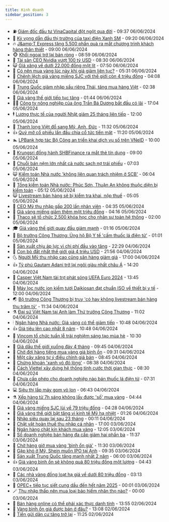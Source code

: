 ```yaml
---
title: Kinh doanh
sidebar_position: 3
---
```


<!-- vnexpress-kinh-doanh:START -->
- ⛽️ [Giám đốc đầu tư VinaCapital đột ngột qua đời](https://vnexpress.net/giam-doc-dau-tu-vinacapital-dot-ngot-qua-doi-4755221.html) - 09:37 06/06/2024
- 🐲 [Kỳ vọng dẫn đầu thị trường của taxi điện Xanh SM](https://vnexpress.net/ky-vong-dan-dau-thi-truong-cua-taxi-dien-xanh-sm-4755170.html) - 09:20 06/06/2024
- 🔥 [J&amp;amp;T Express tặng 5.500 phần quà ra mắt chương trình khách hàng thân thiết](https://vnexpress.net/j-t-express-tang-5-500-phan-qua-ra-mat-chuong-trinh-khach-hang-than-thiet-4754949.html) - 09:00 06/06/2024
- 🐵 [Khối ngoại trở lại bán ròng](https://vnexpress.net/chung-khoan-hom-nay-6-6-khoi-ngoai-tro-lai-ban-rong-4755157.html) - 08:59 06/06/2024
- 🦅 [Tài sản CEO Nvidia vượt 100 tỷ USD](https://vnexpress.net/tai-san-ceo-nvidia-vuot-100-ty-usd-4755105.html) - 08:30 06/06/2024
- 😺 [Giá xăng về dưới 22.000 đồng một lít](https://vnexpress.net/gia-xang-moi-nhat-hom-nay-6-6-4755133.html) - 07:50 06/06/2024
- 🤩 [Có nên mua vàng lúc này khi giá giảm liên tục?](https://vnexpress.net/co-nen-mua-vang-luc-nay-4754959.html) - 05:31 06/06/2024
- 🌮 [Chênh lệch giá vàng miếng SJC với thế giới còn 4 triệu đồng](https://vnexpress.net/gia-vang-moi-nhat-hom-nay-6-6-4755018.html) - 04:08 06/06/2024
- 🧰 [Trung Quốc giảm nhập sầu riêng Thái, tăng mua hàng Việt](https://vnexpress.net/trung-quoc-giam-nhap-sau-rieng-thai-tang-mua-hang-viet-4754894.html) - 02:38 06/06/2024
- 🤔 [Giá vàng thế giới tiếp tục tăng](https://vnexpress.net/gia-vang-the-gioi-tiep-tuc-tang-4754913.html) - 01:44 06/06/2024
- 🧑‍💻 [Công ty nông nghiệp của ông Trần Bá Dương bắt đầu có lãi](https://vnexpress.net/cong-ty-nong-nghiep-cua-ong-tran-ba-duong-bat-dau-co-lai-4754837.html) - 17:04 05/06/2024
- 🕴 [Lương thực tế của người Nhật giảm 25 tháng liên tiếp](https://vnexpress.net/luong-thuc-te-cua-nguoi-nhat-giam-25-thang-lien-tiep-4754723.html) - 12:00 05/06/2024
- 🦩 [Thanh long Việt đổ sang Mỹ, Anh, Đức](https://vnexpress.net/thanh-long-viet-do-sang-my-anh-duc-4754691.html) - 11:32 05/06/2024
- 👍 [Quỹ mở cổ phiếu lần đầu chia cổ tức tiền mặt](https://vnexpress.net/quy-mo-co-phieu-lan-dau-chia-co-tuc-tien-mat-4754813.html) - 11:20 05/06/2024
- 🏊 [LPBank hợp tác Bộ Công an triển khai dịch vụ số trên VNeID](https://vnexpress.net/lpbank-hop-tac-bo-cong-an-trien-khai-dich-vu-so-tren-vneid-4754551.html) - 10:00 05/06/2024
- 🤡 [Krungsri đồng hành SHBFinance ra mắt thẻ tín dụng](https://vnexpress.net/krungsri-dong-hanh-shbfinance-ra-mat-the-tin-dung-4754702.html) - 09:00 05/06/2024
- 👀 [Chuỗi bán nệm lớn nhất cả nước sạch nợ trái phiếu](https://vnexpress.net/chuoi-ban-nem-lon-nhat-ca-nuoc-sach-no-trai-phieu-4754524.html) - 07:03 05/06/2024
- 😺 [Kiểm toán Nhà nước &#39;không liên quan trách nhiệm ở SCB&#39;](https://vnexpress.net/kiem-toan-nha-nuoc-khong-lien-quan-trach-nhiem-o-scb-4754593.html) - 06:04 05/06/2024
- 🦣 [Tổng kiểm toán Nhà nước: Phúc Sơn, Thuận An không thuộc diện bị kiểm toán](https://vnexpress.net/chat-van-tong-kiem-toan-nha-nuoc-ngo-van-tuan-sang-5-6-4754417-tong-thuat.html) - 05:12 05/06/2024
- 😺 [Livestream bán hàng sẽ bị kiểm tra khai, nộp thuế](https://vnexpress.net/livestream-ban-hang-se-bi-kiem-tra-khai-nop-thue-4754290.html) - 05:05 05/06/2024
- 💼 [CEO Mỹ thu nhập gấp 200 lần nhân viên](https://vnexpress.net/ceo-my-thu-nhap-gap-200-lan-nhan-vien-4754499.html) - 04:35 05/06/2024
- 🤗 [Giá vàng miếng giảm thêm một triệu đồng](https://vnexpress.net/gia-vang-moi-nhat-hom-nay-5-6-4754554.html) - 04:16 05/06/2024
- 👀 [Thaco sẽ tổ chức 2.500 khóa học cho nhân sự toàn hệ thống](https://vnexpress.net/thaco-se-to-chuc-2-500-khoa-hoc-cho-nhan-su-toan-he-thong-4753992.html) - 02:00 05/06/2024
- 🎓 [Giá vàng thế giới quay đầu giảm mạnh](https://vnexpress.net/gia-vang-the-gioi-quay-dau-giam-manh-4754411.html) - 01:16 05/06/2024
- 🗽 [Bộ trưởng Công Thương: Ủng hộ Bộ Y tế &#39;cấm thuốc lá điện tử&#39;](https://vnexpress.net/chat-van-bo-truong-cong-thuong-sang-5-6-4754408-tong-thuat.html) - 01:01 05/06/2024
- 🚀 [Sản xuất chịu áp lực vì chi phí đầu vào tăng](https://vnexpress.net/san-xuat-chiu-ap-luc-vi-chi-phi-dau-vao-tang-4753847.html) - 22:29 04/06/2024
- 🤗 [Con bò đắt nhất thế giới giá 4 triệu USD](https://vnexpress.net/con-bo-dat-nhat-the-gioi-gia-4-trieu-usd-4754340.html) - 21:56 04/06/2024
- 🌜 [Người Mỹ thu nhập cao cũng săn hàng giảm giá](https://vnexpress.net/nguoi-my-thu-nhap-cao-cung-san-hang-giam-gia-4754069.html) - 17:00 04/06/2024
- 👍 [Tỷ phú Gautam Adani trở lại ngôi giàu nhất châu Á](https://vnexpress.net/ty-phu-gautam-adani-tro-lai-ngoi-giau-nhat-chau-a-4754333.html) - 14:20 04/06/2024
- 🤖 [Casper Việt Nam tài trợ phát sóng UEFA Euro 2024](https://vnexpress.net/casper-viet-nam-tai-tro-phat-song-uefa-euro-2024-4754336.html) - 13:45 04/06/2024
- 🫣 [Máy lọc nước ion kiềm tươi Daikiosan đạt chuẩn ISO về thiết bị y tế](https://vnexpress.net/may-loc-nuoc-ion-kiem-tuoi-daikiosan-dat-chuan-iso-ve-thiet-bi-y-te-4751767.html) - 12:00 04/06/2024
- 🌏 [Bộ trưởng Công Thương bị truy &#39;có hay không livestream bán hàng thu trăm tỷ&#39;](https://vnexpress.net/bo-truong-cong-thuong-bi-truy-co-hay-khong-livestream-ban-hang-thu-tram-ty-4754301.html) - 11:34 04/06/2024
- ⚗️ [Đại sứ Việt Nam tại Anh làm Thứ trưởng Công Thương](https://vnexpress.net/dai-su-viet-nam-tai-anh-lam-thu-truong-cong-thuong-4754308.html) - 11:02 04/06/2024
- 🕯 [Ngân hàng Nhà nước: Giá vàng có thể giảm tiếp](https://vnexpress.net/ngan-hang-nha-nuoc-gia-vang-co-the-giam-tiep-4754302.html) - 10:48 04/06/2024
- 👍 [Giá tiêu lên cao nhất 8 năm](https://vnexpress.net/gia-tieu-len-cao-nhat-8-nam-4754066.html) - 10:48 04/06/2024
- 🤠 [Vincom tổ chức tuần lễ trải nghiệm sáng tạo mùa hè](https://vnexpress.net/vincom-to-chuc-tuan-le-trai-nghiem-sang-tao-mua-he-4754283.html) - 10:30 04/06/2024
- 🌊 [Giá dầu thế giới xuống đáy 4 tháng](https://vnexpress.net/gia-dau-the-gioi-xuong-day-4-thang-4754220.html) - 09:45 04/06/2024
- 🌈 [Chờ đợi hàng tiếng mua vàng giá bình ổn](https://video.vnexpress.net/cho-doi-hang-tieng-mua-vang-gia-binh-on-4754268.html) - 09:31 04/06/2024
- 🥳 [Một cây xăng tự ý điều chỉnh giá bán](https://vnexpress.net/mot-cay-xang-tu-y-dieu-chinh-gia-ban-4754202.html) - 08:45 04/06/2024
- 🐻 [Chứng khoán &#39;xanh vỏ đỏ lòng&#39;](https://vnexpress.net/chung-khoan-hom-nay-4-6-xanh-vo-do-long-4754233.html) - 08:38 04/06/2024
- 💫 [Cách Viettel xây dựng hệ thống tính cước thời gian thực](https://vnexpress.net/cach-viettel-xay-dung-he-thong-tinh-cuoc-thoi-gian-thuc-4754224.html) - 08:30 04/06/2024
- 🤩 [Chưa cấp phép cho doanh nghiệp nào bán thuốc lá điện tử](https://vnexpress.net/bo-truong-cong-thuong-tra-loi-chat-van-chieu-4-6-4754153-tong-thuat.html) - 07:31 04/06/2024
- 💻 [Siêu thị lắp máy gom vỏ lon](https://vnexpress.net/sieu-thi-lap-may-gom-vo-lon-4753852.html) - 06:43 04/06/2024
- ⚗️ [Xếp hàng từ 7h sáng không lấy được &#39;số&#39; mua vàng](https://vnexpress.net/xep-hang-tu-7h-sang-khong-lay-duoc-so-mua-vang-4754120.html) - 04:44 04/06/2024
- 🌈 [Giá vàng miếng SJC lùi về 79 triệu đồng](https://vnexpress.net/vang-mieng-lui-ve-79-trieu-dong-4754096.html) - 04:28 04/06/2024
- 🌝 [Giá vàng thế giới bật tăng vì kinh tế Mỹ hạ nhiệt](https://vnexpress.net/gia-vang-the-gioi-bat-tang-vi-kinh-te-my-ha-nhiet-4753994.html) - 01:26 04/06/2024
- 🥸 [Nhập siêu quay lại sau 23 tháng](https://vnexpress.net/nhap-sieu-quay-lai-sau-23-thang-4753879.html) - 00:11 04/06/2024
- 🦆 [Chật vật hoàn thuế thu nhập cá nhân](https://vnexpress.net/chat-vat-hoan-thue-thu-nhap-ca-nhan-4753113.html) - 17:00 03/06/2024
- 🌋 [Ngân hàng chật kín khách mua vàng](https://vnexpress.net/ngan-hang-chat-kin-khach-mua-vang-4753850.html) - 12:05 03/06/2024
- 🦍 [Số doanh nghiệp bán hàng đa cấp giảm hai phần ba](https://vnexpress.net/so-doanh-nghiep-ban-hang-da-cap-giam-hai-phan-ba-4753866.html) - 11:37 03/06/2024
- 🤔 [Chờ hàng giờ mua vàng &#39;bình ổn giá&#39;](https://vnexpress.net/cho-hang-gio-mua-vang-binh-on-4753823.html) - 11:30 03/06/2024
- 🧰 [Gặp khó ở Mỹ, Shein muốn IPO tại Anh](https://vnexpress.net/gap-kho-o-my-shein-muon-ipo-tai-anh-4753754.html) - 09:35 03/06/2024
- 🌝 [Sản xuất Trung Quốc tăng mạnh nhất 2 năm](https://vnexpress.net/san-xuat-trung-quoc-tang-manh-nhat-2-nam-4753595.html) - 06:00 03/06/2024
- 👍 [Giá vàng bình ổn sẽ không quá 80 triệu đồng một lượng](https://vnexpress.net/ngan-hang-nha-nuoc-ban-vang-binh-on-gan-79-trieu-mot-luong-4753675.html) - 04:43 03/06/2024
- 🗽 [Các nhà vàng đồng loạt hạ giá về dưới 80 triệu đồng](https://vnexpress.net/gia-vang-mieng-sjc-tiep-tuc-di-xuong-4753598.html) - 03:13 03/06/2024
- 🐎 [OPEC+ tiếp tục siết cung dầu đến hết năm 2025](https://vnexpress.net/opec-tiep-tuc-siet-cung-dau-den-het-nam-2025-4753494.html) - 00:01 03/06/2024
- 🪄 [Thu nhập thấp nên mua loại bảo hiểm nhân thọ nào?](https://vnexpress.net/thu-nhap-thap-nen-mua-loai-bao-hiem-nhan-tho-nao-4753425.html) - 00:00 03/06/2024
- 🎊 [Bán hàng online có thể phải xác thực danh tính](https://vnexpress.net/ban-hang-online-co-the-phai-xac-thuc-danh-tinh-4753460.html) - 13:55 02/06/2024
- 🗽 [Vàng bình ổn giá được bán ở đâu?](https://vnexpress.net/vang-binh-on-gia-duoc-ban-o-dau-4753464.html) - 13:08 02/06/2024
- 🦩 [Tiền gửi dân cư tăng trở lại](https://vnexpress.net/tien-gui-dan-cu-tang-tro-lai-4753421.html) - 11:25 02/06/2024<!-- vnexpress-kinh-doanh:END -->
